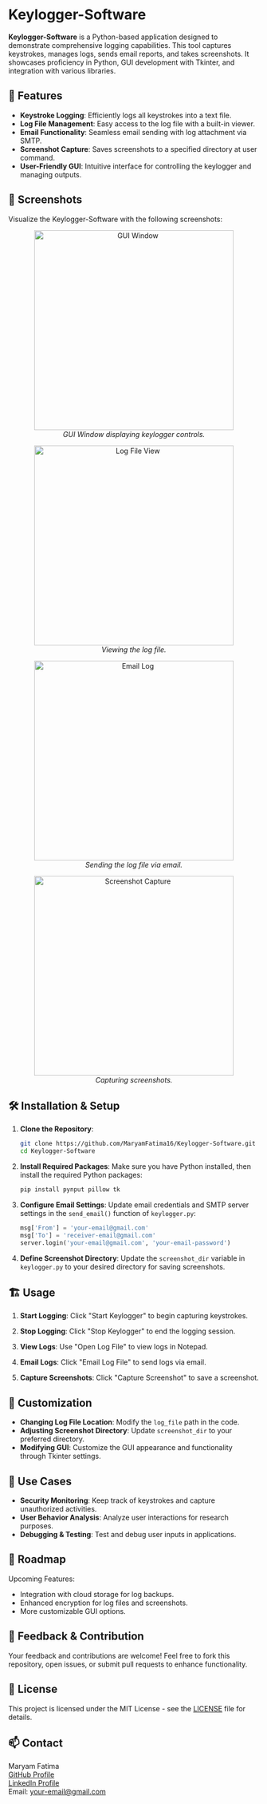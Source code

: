 # Keylogger-Software

**Keylogger-Software** is a Python-based application designed to demonstrate comprehensive logging capabilities. This tool captures keystrokes, manages logs, sends email reports, and takes screenshots. It showcases proficiency in Python, GUI development with Tkinter, and integration with various libraries.

## 🚀 Features

- **Keystroke Logging**: Efficiently logs all keystrokes into a text file.
- **Log File Management**: Easy access to the log file with a built-in viewer.
- **Email Functionality**: Seamless email sending with log attachment via SMTP.
- **Screenshot Capture**: Saves screenshots to a specified directory at user command.
- **User-Friendly GUI**: Intuitive interface for controlling the keylogger and managing outputs.

## 📸 Screenshots

Visualize the Keylogger-Software with the following screenshots:

<p align="center">
  <img src="screenshots/GUI-window.png" alt="GUI Window" width="400"/>
  <br/><i>GUI Window displaying keylogger controls.</i>
</p>

<p align="center">
  <img src="screenshots/Log-File-View.png" alt="Log File View" width="400"/>
  <br/><i>Viewing the log file.</i>
</p>

<p align="center">
  <img src="screenshots/Email-Log.png" alt="Email Log" width="400"/>
  <br/><i>Sending the log file via email.</i>
</p>

<p align="center">
  <img src="screenshots/Screenshot-Capture.png" alt="Screenshot Capture" width="400"/>
  <br/><i>Capturing screenshots.</i>
</p>

## 🛠️ Installation & Setup

1. **Clone the Repository**:
    ```sh
    git clone https://github.com/MaryamFatima16/Keylogger-Software.git
    cd Keylogger-Software
    ```

2. **Install Required Packages**:
    Make sure you have Python installed, then install the required Python packages:
    ```sh
    pip install pynput pillow tk
    ```

3. **Configure Email Settings**:
    Update email credentials and SMTP server settings in the `send_email()` function of `keylogger.py`:
    ```python
    msg['From'] = 'your-email@gmail.com'
    msg['To'] = 'receiver-email@gmail.com'
    server.login('your-email@gmail.com', 'your-email-password')
    ```

4. **Define Screenshot Directory**:
    Update the `screenshot_dir` variable in `keylogger.py` to your desired directory for saving screenshots.

## 🏗️ Usage

1. **Start Logging**:
    Click "Start Keylogger" to begin capturing keystrokes.

2. **Stop Logging**:
    Click "Stop Keylogger" to end the logging session.

3. **View Logs**:
    Use "Open Log File" to view logs in Notepad.

4. **Email Logs**:
    Click "Email Log File" to send logs via email.

5. **Capture Screenshots**:
    Click "Capture Screenshot" to save a screenshot.

## 🔧 Customization

- **Changing Log File Location**: Modify the `log_file` path in the code.
- **Adjusting Screenshot Directory**: Update `screenshot_dir` to your preferred directory.
- **Modifying GUI**: Customize the GUI appearance and functionality through Tkinter settings.

## 🎯 Use Cases

- **Security Monitoring**: Keep track of keystrokes and capture unauthorized activities.
- **User Behavior Analysis**: Analyze user interactions for research purposes.
- **Debugging & Testing**: Test and debug user inputs in applications.

## 📝 Roadmap

Upcoming Features:
- Integration with cloud storage for log backups.
- Enhanced encryption for log files and screenshots.
- More customizable GUI options.

## 💬 Feedback & Contribution

Your feedback and contributions are welcome! Feel free to fork this repository, open issues, or submit pull requests to enhance functionality.

## 🧩 License

This project is licensed under the MIT License - see the [LICENSE](LICENSE) file for details.

## 📫 Contact

Maryam Fatima  
[GitHub Profile](https://github.com/MaryamFatima16)  
[LinkedIn Profile](https://www.linkedin.com/in/maryam-fatima)  
Email: [your-email@gmail.com](mailto:your-email@gmail.com)

